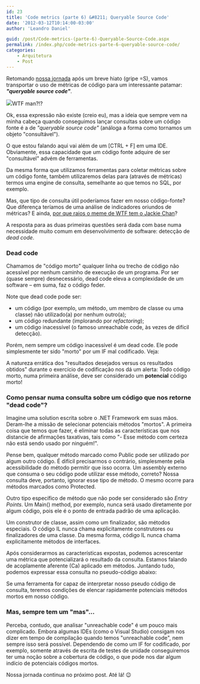 ```yaml
---
id: 23
title: 'Code metrics (parte 6) &#8211; Queryable Source Code'
date: '2012-03-12T10:14:00-03:00'
author: 'Leandro Daniel'

guid: /post/Code-metrics-(parte-6)-Queryable-Source-Code.aspx
permalink: /index.php/code-metrics-parte-6-queryable-source-code/
categories:
    - Arquitetura
    - Post
---
```


Retomando [nossa jornada](http://leandrodaniel.com/?tag=/Code+Metrics) após um breve hiato (gripe =S), vamos transportar o uso de métricas de código para um interessante patamar: ***"queryable source code"***.

![](http://leandrodaniel.com/pics/wtfMeme.png)WTF man?!?

Ok, essa expressão não existe (creio eu), mas a ideia que sempre vem na minha cabeça quando conseguimos lançar consultas sobre um código fonte é a de *"queryable source code"* (análoga a forma como tornamos um objeto "consultável").

O que estou falando aqui vai além de um \[CTRL + F\] em uma IDE. Obviamente, essa capacidade que um código fonte adquire de ser "consultável" advém de ferramentas.

Da mesma forma que utilizamos ferramentas para coletar métricas sobre um código fonte, também utilizaremos delas para (através de métricas) termos uma engine de consulta, semelhante ao que temos no SQL, por exemplo.

Mas, que tipo de consulta útil poderíamos fazer em nosso código-fonte? Que diferença teríamos de uma análise de indicadores oriundos de métricas? E ainda, [por que raios o meme de WTF tem o Jackie Chan](http://knowyourmeme.com/memes/my-brain-is-full-of-fk)?

A resposta para as duas primeiras questões será dada com base numa necessidade muito comum em desenvolvimento de software: detecção de *dead code*.

### Dead code

Chamamos de "código morto" qualquer linha ou trecho de código não acessível por nenhum caminho de execução de um programa. Por ser (quase sempre) desnecessário, dead code eleva a complexidade de um software – em suma, faz o código feder.

Note que dead code pode ser:

- um código (por exemplo, um método, um membro de classe ou uma classe) não utilizado(a) por nenhum outro(a);
- um código redundante (implorando por *refactoring*);
- um código inacessível (o famoso unreachable code, às vezes de difícil detecção).

Porém, nem sempre um código inacessível é um dead code. Ele pode simplesmente ter sido "morto" por um IF mal codificado. Veja:

 <script src="https://gist.github.com/2029056.js?file=UnreachableCode.pas" type="text/javascript"></script>

A natureza errática dos "resultados desejados versus os resultados obtidos" durante o exercício de codificação nos dá um alerta: Todo código morto, numa primeira análise, deve ser considerado um **potencial** código morto!

### Como pensar numa consulta sobre um código que nos retorne "dead code"?

Imagine uma solution escrita sobre o .NET Framework em suas mãos. Deram-lhe a missão de selecionar potenciais métodos "mortos". A primeira coisa que temos que fazer, é eliminar todas as características que nos distancie de afirmações taxativas, tais como "- Esse método com certeza não está sendo usado por ninguém!".

Pense bem, qualquer método marcado como Public pode ser utilizado por algum outro código. É difícil precisarmos o contrário, simplesmente pela acessibilidade do método permitir que isso ocorra. Um assembly externo que consuma o seu código pode utilizar esse método, correto? Nossa consulta deve, portanto, ignorar esse tipo de método. O mesmo ocorre para métodos marcados como Protected.

Outro tipo específico de método que não pode ser considerado são *Entry Points*. Um Main() method, por exemplo, nunca será usado diretamente por algum código, pois ele é o ponto de entrada padrão de uma aplicação.

Um construtor de classe, assim como um finalizador, são métodos especiais. O código IL nunca chama explicitamente construtores ou finalizadores de uma classe. Da mesma forma, código IL nunca chama explicitamente métodos de interfaces.

Após considerarmos as características expostas, podemos acrescentar uma métrica que potencializará o resultado da consulta. Estamos falando de acoplamente aferente (Ca) aplicado em métodos. Juntando tudo, podemos expressar essa consulta no pseudo-código abaixo:

 <script src="https://gist.github.com/2021922.js" type="text/javascript"></script>

Se uma ferramenta for capaz de interpretar nosso pseudo código de consulta, teremos condições de elencar rapidamente potenciais métodos mortos em nosso código.

### Mas, sempre tem um "mas"…

Perceba, contudo, que analisar "unreachable code" é um pouco mais complicado. Embora algumas IDEs (como o Visual Studio) consigam nos dizer em tempo de compilação quando temos "unreachable code", nem sempre isso será possível. Dependendo de como um IF for codificado, por exemplo, somente através de escrita de testes de unidade conseguiremos ter uma noção sobre a cobertura de código, o que pode nos dar algum indício de potenciais códigos mortos.

Nossa jornada continua no próximo post. Até lá! 😉